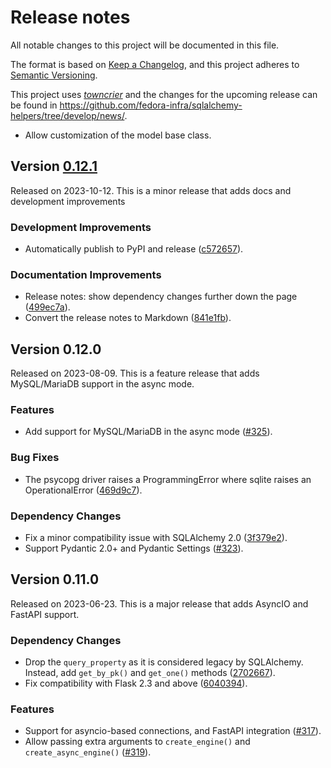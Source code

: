 # Release notes

All notable changes to this project will be documented in this file.

The format is based on [Keep a Changelog](https://keepachangelog.com/en/1.0.0/), and this project adheres to [Semantic Versioning](https://semver.org/spec/v2.0.0.html).

This project uses [*towncrier*](https://towncrier.readthedocs.io/) and the changes for the upcoming release can be found in <https://github.com/fedora-infra/sqlalchemy-helpers/tree/develop/news/>.

<!-- towncrier release notes start -->
- Allow customization of the model base class.


## Version [0.12.1](https://github.com/fedora-infra/sqlalchemy-helpers/tree/0.12.1)

Released on 2023-10-12. This is a minor release that adds docs and development improvements

### Development Improvements

- Automatically publish to PyPI and release
  ([c572657](https://github.com/fedora-infra/sqlalchemy-helpers/commits/c572657)).

### Documentation Improvements

- Release notes: show dependency changes further down the page
  ([499ec7a](https://github.com/fedora-infra/sqlalchemy-helpers/commits/499ec7a)).
- Convert the release notes to Markdown
  ([841e1fb](https://github.com/fedora-infra/sqlalchemy-helpers/commits/841e1fb)).


## Version 0.12.0

Released on 2023-08-09.
This is a feature release that adds MySQL/MariaDB support in the async mode.

### Features

* Add support for MySQL/MariaDB in the async mode ([#325](https://github.com/fedora-infra/sqlalchemy-helpers/issues/325)).

### Bug Fixes

* The psycopg driver raises a ProgrammingError where sqlite raises an
  OperationalError ([469d9c7](https://github.com/fedora-infra/sqlalchemy-helpers/commit/469d9c7)).

### Dependency Changes

* Fix a minor compatibility issue with SQLAlchemy 2.0 ([3f379e2](https://github.com/fedora-infra/sqlalchemy-helpers/commit/3f379e2)).
* Support Pydantic 2.0+ and Pydantic Settings ([#323](https://github.com/fedora-infra/sqlalchemy-helpers/issues/323)).


## Version 0.11.0

Released on 2023-06-23.
This is a major release that adds AsyncIO and FastAPI support.

### Dependency Changes

* Drop the `query_property` as it is considered legacy by SQLAlchemy. Instead,
  add `get_by_pk()` and `get_one()` methods ([2702667](https://github.com/fedora-infra/sqlalchemy-helpers/commit/2702667)).
* Fix compatibility with Flask 2.3 and above ([6040394](https://github.com/fedora-infra/sqlalchemy-helpers/commit/6040394)).

### Features

* Support for asyncio-based connections, and FastAPI integration
  ([#317](https://github.com/fedora-infra/sqlalchemy-helpers/issues/317)).
* Allow passing extra arguments to `create_engine()` and `create_async_engine()`
  ([#319](https://github.com/fedora-infra/sqlalchemy-helpers/issues/319)).
